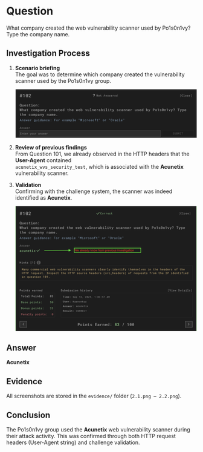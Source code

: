 # Question

What company created the web vulnerability scanner used by Po1s0n1vy? Type the company name.


## Investigation Process

1. **Scenario briefing**  
   The goal was to determine which company created the vulnerability scanner used by the Po1s0n1vy group.  

   ![Scenario briefing](evidence/2.1.png)

2. **Review of previous findings**  
   From Question 101, we already observed in the HTTP headers that the **User-Agent** contained  
   `acunetix_wvs_security_test`, which is associated with the **Acunetix** vulnerability scanner.

3. **Validation**  
   Confirming with the challenge system, the scanner was indeed identified as **Acunetix**.  

   ![Validation evidence](evidence/2.2.png)


## Answer

**Acunetix**


## Evidence

All screenshots are stored in the `evidence/` folder (`2.1.png – 2.2.png`).


## Conclusion

The Po1s0n1vy group used the **Acunetix** web vulnerability scanner during their attack activity.
This was confirmed through both HTTP request headers (User-Agent string) and challenge validation.
